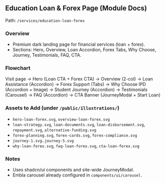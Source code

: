 ## Education Loan & Forex Page (Module Docs)

Path: `/services/education-loan-forex`

### Overview
- Premium dark landing page for financial services (loan + forex).
- Sections: Hero, Overview, Loan Accordion, Forex Tabs, Why Choose, Journey, Testimonials, FAQ, CTA.

### Flowchart

Visit page
  -> Hero (Loan CTA + Forex CTA)
  -> Overview (2-col)
  -> Loan Assistance (Accordion)
  -> Forex Support (Tabs)
  -> Why Choose IPD (Accordion + Image)
  -> Student Journey (Accordion)
  -> Testimonials (Carousel)
  -> FAQ (Accordion)
  -> CTA Banner (JourneyModal + Start Loan)

### Assets to Add (under `/public/illustrations/`)
- `hero-loan-forex.svg`, `overview-loan-forex.svg`
- `loan-strategy.svg`, `loan-documents.svg`, `loan-disbursement.svg`, `repayment.svg`, `alternative-funding.svg`
- `forex-planning.svg`, `forex-cards.svg`, `forex-compliance.svg`
- `journey-1.svg`..`journey-5.svg`
- `why-loan-forex.svg`, `faq-loan-forex.svg`, `cta-loan-forex.svg`

### Notes
- Uses shadcn/ui components and site-wide JourneyModal.
- Embla carousel already configured in `components/ui/carousel`.


